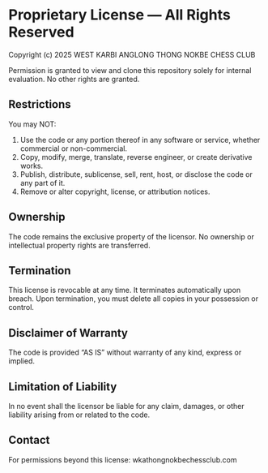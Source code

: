 # Proprietary License — All Rights Reserved

Copyright (c) 2025 WEST KARBI ANGLONG THONG NOKBE CHESS CLUB

Permission is granted to view and clone this repository solely for internal evaluation. No other rights are granted.

## Restrictions
You may NOT:
1. Use the code or any portion thereof in any software or service, whether commercial or non-commercial.
2. Copy, modify, merge, translate, reverse engineer, or create derivative works.
3. Publish, distribute, sublicense, sell, rent, host, or disclose the code or any part of it.
4. Remove or alter copyright, license, or attribution notices.

## Ownership
The code remains the exclusive property of the licensor. No ownership or intellectual property rights are transferred.

## Termination
This license is revocable at any time. It terminates automatically upon breach. Upon termination, you must delete all copies in your possession or control.

## Disclaimer of Warranty
The code is provided “AS IS” without warranty of any kind, express or implied.

## Limitation of Liability
In no event shall the licensor be liable for any claim, damages, or other liability arising from or related to the code.

## Contact
For permissions beyond this license: wkathongnokbechessclub.com
